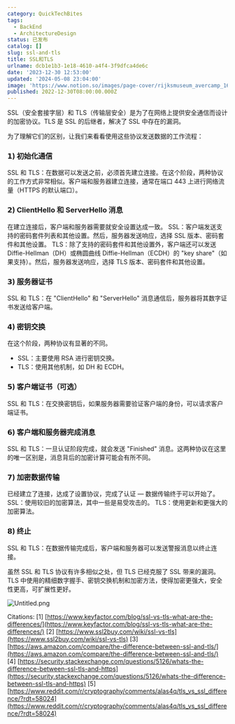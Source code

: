 ```yaml
---
category: QuickTechBites
tags:
  - BackEnd
  - ArchitectureDesign
status: 已发布
catalog: []
slug: ssl-and-tls
title: SSL和TLS
urlname: dcb1e1b3-1e18-4610-a4f4-3f9dfca4de6c
date: '2023-12-30 12:53:00'
updated: '2024-05-08 23:04:00'
image: 'https://www.notion.so/images/page-cover/rijksmuseum_avercamp_1620.jpg'
published: 2022-12-30T08:00:00.000Z
---
```


SSL（安全套接字层）和 TLS（传输层安全）是为了在网络上提供安全通信而设计的加密协议。TLS 是 SSL 的后继者，解决了 SSL 中存在的漏洞。


为了理解它们的区别，让我们来看看使用这些协议发送数据的工作流程：


### 𝟭) 初始化通信


SSL 和 TLS：在数据可以发送之前，必须首先建立连接。在这个阶段，两种协议的工作方式非常相似。客户端和服务器建立连接，通常在端口 443 上进行网络流量（HTTPS 的默认端口）。


### 𝟮) ClientHello 和 ServerHello 消息


在建立连接后，客户端和服务器需要就安全设置达成一致。
SSL：客户端发送支持的密码套件列表和其他设置。然后，服务器发送响应，选择 SSL 版本、密码套件和其他设置。
TLS：除了支持的密码套件和其他设置外，客户端还可以发送 Diffie-Hellman（DH）或椭圆曲线 Diffie-Hellman（ECDH）的 "key share"（如果支持）。然后，服务器发送响应，选择 TLS 版本、密码套件和其他设置。


### 𝟯) 服务器证书


SSL 和 TLS：在 "ClientHello" 和 "ServerHello" 消息通信后，服务器将其数字证书发送给客户端。


### 𝟰) 密钥交换


在这个阶段，两种协议有显著的不同。
- SSL：主要使用 RSA 进行密钥交换。
- TLS：使用其他机制，如 DH 和 ECDH。


### 𝟱) 客户端证书（可选）


SSL 和 TLS：在交换密钥后，如果服务器需要验证客户端的身份，可以请求客户端证书。


### 𝟲) 客户端和服务器完成消息


SSL 和 TLS：一旦认证阶段完成，就会发送 "Finished" 消息。这两种协议在这里的唯一区别是，消息背后的加密计算可能会有所不同。


### 𝟳) 加密数据传输


已经建立了连接，达成了设置协议，完成了认证 — 数据传输终于可以开始了。
SSL：使用较旧的加密算法，其中一些是易受攻击的。
TLS：使用更新和更强大的加密算法。


### 𝟴) 终止


SSL 和 TLS：在数据传输完成后，客户端和服务器可以发送警报消息以终止连接。


虽然 SSL 和 TLS 协议有许多相似之处，但 TLS 已经克服了 SSL 带来的漏洞。TLS 中使用的精细数字握手、密钥交换机制和加密方法，使得加密更强大，安全性更高，可扩展性更好。


![Untitled.png](https://prod-files-secure.s3.us-west-2.amazonaws.com/5d24fe63-e567-4804-86f9-9fdc62e13082/8ff987c5-7f31-4b50-83f5-c69ee7578c4a/Untitled.png?X-Amz-Algorithm=AWS4-HMAC-SHA256&X-Amz-Content-Sha256=UNSIGNED-PAYLOAD&X-Amz-Credential=ASIAZI2LB4662R4J6U3F%2F20250401%2Fus-west-2%2Fs3%2Faws4_request&X-Amz-Date=20250401T213434Z&X-Amz-Expires=3600&X-Amz-Security-Token=IQoJb3JpZ2luX2VjEF0aCXVzLXdlc3QtMiJHMEUCIGuGFbN2KpPGQvldqmh3XletMwjafUTjEOU6F%2FTpi%2BxUAiEA1u4BjQHiy6OG6HpgJwSzuVMnoMzDJPdWEkM%2FgukvRo4qiAQIxv%2F%2F%2F%2F%2F%2F%2F%2F%2F%2FARAAGgw2Mzc0MjMxODM4MDUiDMilz6YjOqQmMQ0v3ircA2iOrmyfZR1%2BkSYVXS07b8qFXuRcqkiqLqPwGxo1SN0xyMrsgrFDRsg%2F6r%2BcsEMVAKuzXU8Hal2P9rUj7fM2WOdNlWTq51ROMXi3iX34EQVxiMt7DoQ%2BFG69aITGGrhVxbUIpL97VhGHEuZN5gf41%2Fb2c4gvGcsFPijTbxzW0bliu5bkqxKgeDj%2B%2F0rd%2BddWLUhWgchMxcxldCYTYpWoSs1RY7NiJIKuCxLCmBGWDH2xaaoFAM560nVdqBtYPU%2FrHkRIaCq1ycObF4Bsd6dhZILoFSgjThJy9Cocltj6O%2BwnZWDjP2CErvs2%2BN2aRHlADU%2FxBo1DTfYxwUiRcPhe41c8MteZFWED0iyHufh8uTValWLJ8GW6l73Rk9So0MF4KiRdpIxmiY8S9wi2fdoxiDhH%2FIUqrYpu9bCotCqxppe19GiiTxVwoWebW14oso9oBdOK33nzFVMWCEbRaUgNizjQ65OLftA4lfq7tgx91oSa5SWCfmouXyhOVBbvh94aPIfIsq1V1FRAbFyZAUHwALS5rKAGN9HrIie3CBTdLgeEi4XPc7W2bqLLhoawerwq9PoaqFtcmQhr%2BZUAxSgzH7FqukpWM%2Fu9btdcsUnIF5mG37Z3FhnYSlfJcQMLMK%2Bnsb8GOqUBhy9Zr1M62ThrRX0nNxIZFrOZgHVKBW77sRZJZoCpJNyOk5HlD1Vd9SehdcdungRzbIhJ3AaPE5SxfIKDYX47QGfUiAkEZtPaszpZOlXaHQLgRjAj6NvuMpUAQybRRCFm6ADNSobtwWpaNGRr%2FNH2dfw6CV4Skh3LR%2FdZzI80hm1NkZOyR6O3KD72YWWvgKyGV3Cwxwe8My5WtIOrSSWG86KrmT7E&X-Amz-Signature=57de18ee0c342c114f392d99c8ef3b43ebdd7c64b540f83f3f23ccf4baf53ef0&X-Amz-SignedHeaders=host&x-id=GetObject)


Citations:
[1] [https://www.keyfactor.com/blog/ssl-vs-tls-what-are-the-differences/](https://www.keyfactor.com/blog/ssl-vs-tls-what-are-the-differences/)
[2] [https://www.ssl2buy.com/wiki/ssl-vs-tls](https://www.ssl2buy.com/wiki/ssl-vs-tls)
[3] [https://aws.amazon.com/compare/the-difference-between-ssl-and-tls/](https://aws.amazon.com/compare/the-difference-between-ssl-and-tls/)
[4] [https://security.stackexchange.com/questions/5126/whats-the-difference-between-ssl-tls-and-https](https://security.stackexchange.com/questions/5126/whats-the-difference-between-ssl-tls-and-https)
[5] [https://www.reddit.com/r/cryptography/comments/alas4q/tls_vs_ssl_difference/?rdt=58024](https://www.reddit.com/r/cryptography/comments/alas4q/tls_vs_ssl_difference/?rdt=58024)

